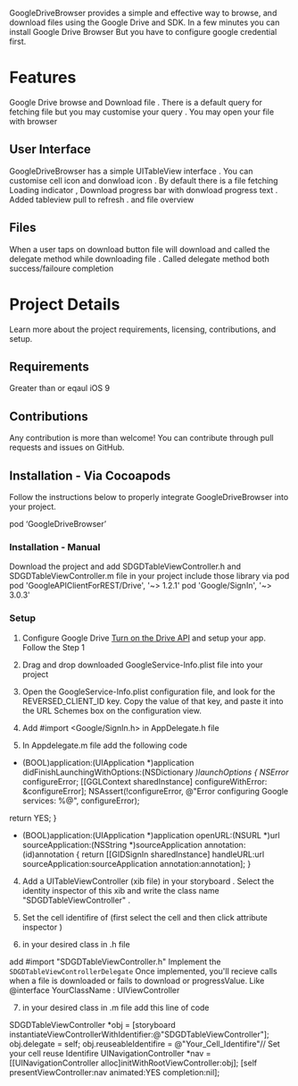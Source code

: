  
 
 
 GoogleDriveBrowser provides a simple and effective way to browse, and download files using the Google Drive  and SDK. In a few minutes you can install Google Drive Browser But you have to configure google credential first.
 
 # Features
 Google Drive browse and Download file . There is a default query for fetching file but you may customise your query . You may open your file with browser
 
 ## User Interface
 GoogleDriveBrowser has a simple UITableView interface . You can customise cell icon and donwload icon . By default there is a file fetching Loading indicator , Download progress bar with donwload progress text . Added tableview pull to refresh . and file overview
 
 
 ## Files
 When a user taps on download button file will download and called the delegate method while downloading file . Called delegate method both success/failoure  completion
 
 # Project Details
 Learn more about the project requirements, licensing, contributions, and setup.
 
 ## Requirements
 Greater than or eqaul iOS 9
 
 
 ## Contributions
 Any contribution is more than welcome! You can contribute through pull requests and issues on GitHub.
 
 ## Installation - Via Cocoapods
 Follow the instructions below to properly integrate GoogleDriveBrowser into your project.
 
 pod ‘GoogleDriveBrowser’
 
 
 ### Installation - Manual
 Download the project and add SDGDTableViewController.h and SDGDTableViewController.m file in your project
 include those library via pod
 pod 'GoogleAPIClientForREST/Drive', '~> 1.2.1'
 pod 'Google/SignIn', '~> 3.0.3'
 ### Setup
 
 1. Configure Google Drive [Turn on the Drive API](https://developers.google.com/drive/v3/web/quickstart/ios#step_1_turn_on_the_api_name) and setup your app. Follow the Step 1
 
 2. Drag and drop downloaded GoogleService-Info.plist file into your project
 
 3. Open the GoogleService-Info.plist configuration file, and look for the REVERSED_CLIENT_ID key. Copy the value of that key, and paste it into the URL Schemes box on the configuration view.
 
 4. Add
 #import <Google/SignIn.h> in AppDelegate.h file
 
 5. In Appdelegate.m file add the following code
 
 
 - (BOOL)application:(UIApplication *)application
 didFinishLaunchingWithOptions:(NSDictionary *)launchOptions {
 NSError* configureError;
 [[GGLContext sharedInstance] configureWithError: &configureError];
 NSAssert(!configureError, @"Error configuring Google services: %@", configureError);
 
 return YES;
 }
 
 - (BOOL)application:(UIApplication *)application
 openURL:(NSURL *)url
 sourceApplication:(NSString *)sourceApplication
 annotation:(id)annotation {
 return [[GIDSignIn sharedInstance] handleURL:url
 sourceApplication:sourceApplication
 annotation:annotation];
 }
 
 4. Add a UITableViewController (xib file) in your storyboard . Select the identity inspector of this xib and write the class name "SDGDTableViewController" .
 
 5. Set the cell identifire of (first select the cell and then click attribute inspector )
 
 6. in your desired class in .h file
 
 add #import "SDGDTableViewController.h"
 Implement the `SDGDTableViewControllerDelegate`  Once implemented, you'll recieve calls when a file is downloaded or fails to download or progressValue.
 Like @interface YourClassName : UIViewController <SDGDTableViewControllerDelegate>
 
 
 7. in your desired class in .m file add this line of code
 
 SDGDTableViewController *obj =
 [storyboard instantiateViewControllerWithIdentifier:@"SDGDTableViewController"];
 obj.delegate = self;
 obj.reuseableIdentifire = @"Your_Cell_Identifire"// Set your cell reuse Identifire
 UINavigationController *nav = [[UINavigationController alloc]initWithRootViewController:obj];
 [self presentViewController:nav animated:YES completion:nil];
 

